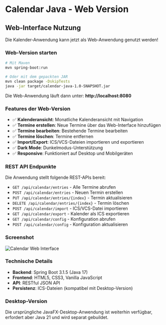 # Calendar Java - Web Version

## Web-Interface Nutzung

Die Kalender-Anwendung kann jetzt als Web-Anwendung genutzt werden!

### Web-Version starten

```bash
# Mit Maven
mvn spring-boot:run

# Oder mit dem gepackten JAR
mvn clean package -DskipTests
java -jar target/calendar-java-1.0-SNAPSHOT.jar
```

Die Web-Anwendung läuft dann unter: **http://localhost:8080**

### Features der Web-Version

- ✅ **Kalenderansicht**: Monatliche Kalenderansicht mit Navigation
- ✅ **Termine erstellen**: Neue Termine über das Web-Interface hinzufügen
- ✅ **Termine bearbeiten**: Bestehende Termine bearbeiten
- ✅ **Termine löschen**: Termine entfernen
- ✅ **Import/Export**: ICS/VCS-Dateien importieren und exportieren
- ✅ **Dark Mode**: Dunkelmodus-Unterstützung
- ✅ **Responsive**: Funktioniert auf Desktop und Mobilgeräten

### REST API Endpunkte

Die Anwendung stellt folgende REST-APIs bereit:

- `GET /api/calendar/entries` - Alle Termine abrufen
- `POST /api/calendar/entries` - Neuen Termin erstellen
- `PUT /api/calendar/entries/{index}` - Termin aktualisieren
- `DELETE /api/calendar/entries/{index}` - Termin löschen
- `POST /api/calendar/import` - ICS/VCS-Datei importieren
- `GET /api/calendar/export` - Kalender als ICS exportieren
- `GET /api/calendar/config` - Konfiguration abrufen
- `POST /api/calendar/config` - Konfiguration aktualisieren

### Screenshot

![Calendar Web Interface](https://github.com/user-attachments/assets/d95a2108-4278-4cd1-b996-d8286149544f)

### Technische Details

- **Backend**: Spring Boot 3.1.5 (Java 17)
- **Frontend**: HTML5, CSS3, Vanilla JavaScript
- **API**: RESTful JSON API
- **Persistenz**: ICS-Dateien (kompatibel mit Desktop-Version)

### Desktop-Version

Die ursprüngliche JavaFX-Desktop-Anwendung ist weiterhin verfügbar, erfordert aber Java 21 und wird separat gebuildet.
